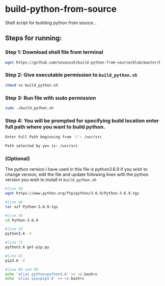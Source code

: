 # build-python-from-source
Shell script for building python from source...


## Steps for running:

### Step 1: Download shell file from terminal
```bash
wget https://github.com/novasush/build-python-from-source/blob/master/build_python.sh
```

### Step 2: Give executable permission to `build_python.sh`
```bash
chmod +x build_python.sh
```

### Step 3: Run file with sudo permission
```bash
sudo ./build_python.sh
```

### Step 4: You will be prompted for specifying build location enter full path where you want to build python.

```bash
Enter Full Path beginning from '/': /usr/src

Path selected by you is: /usr/src
```

### (Optional)

The python version i have used in this file is python3.6.9 if you wish to change version, edit the file and update following lines with the python version you wish to install in `build_python.sh`

```bash
#line 46
wget https://www.python.org/ftp/python/3.6.9/Python-3.6.9.tgz

#line 48
tar xzf Python-3.6.9.tgz

#line 50
cd Python-3.6.9

#line 59
python3.6 -V

#line 77
python3.6 get-pip.py

#line 81
pip3.6 -V

#line 89 and 90
echo 'alias python=python3.6' >> ~/.bashrc
echo 'alias pip=pip3.6' >> ~/.bashrc
```

